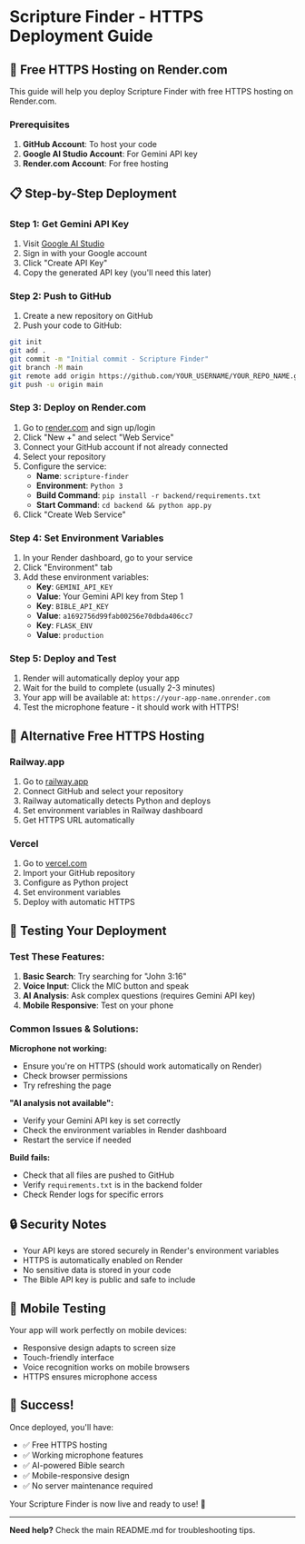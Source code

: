 # Scripture Finder - HTTPS Deployment Guide

## 🚀 Free HTTPS Hosting on Render.com

This guide will help you deploy Scripture Finder with free HTTPS hosting on Render.com.

### Prerequisites
1. **GitHub Account**: To host your code
2. **Google AI Studio Account**: For Gemini API key
3. **Render.com Account**: For free hosting

## 📋 Step-by-Step Deployment

### Step 1: Get Gemini API Key
1. Visit [Google AI Studio](https://makersuite.google.com/app/apikey)
2. Sign in with your Google account
3. Click "Create API Key"
4. Copy the generated API key (you'll need this later)

### Step 2: Push to GitHub
1. Create a new repository on GitHub
2. Push your code to GitHub:
```bash
git init
git add .
git commit -m "Initial commit - Scripture Finder"
git branch -M main
git remote add origin https://github.com/YOUR_USERNAME/YOUR_REPO_NAME.git
git push -u origin main
```

### Step 3: Deploy on Render.com
1. Go to [render.com](https://render.com) and sign up/login
2. Click "New +" and select "Web Service"
3. Connect your GitHub account if not already connected
4. Select your repository
5. Configure the service:
   - **Name**: `scripture-finder`
   - **Environment**: `Python 3`
   - **Build Command**: `pip install -r backend/requirements.txt`
   - **Start Command**: `cd backend && python app.py`
6. Click "Create Web Service"

### Step 4: Set Environment Variables
1. In your Render dashboard, go to your service
2. Click "Environment" tab
3. Add these environment variables:
   - **Key**: `GEMINI_API_KEY`
   - **Value**: Your Gemini API key from Step 1
   - **Key**: `BIBLE_API_KEY`
   - **Value**: `a1692756d99fab00256e70dbda406cc7`
   - **Key**: `FLASK_ENV`
   - **Value**: `production`

### Step 5: Deploy and Test
1. Render will automatically deploy your app
2. Wait for the build to complete (usually 2-3 minutes)
3. Your app will be available at: `https://your-app-name.onrender.com`
4. Test the microphone feature - it should work with HTTPS!

## 🔧 Alternative Free HTTPS Hosting

### Railway.app
1. Go to [railway.app](https://railway.app)
2. Connect GitHub and select your repository
3. Railway automatically detects Python and deploys
4. Set environment variables in Railway dashboard
5. Get HTTPS URL automatically

### Vercel
1. Go to [vercel.com](https://vercel.com)
2. Import your GitHub repository
3. Configure as Python project
4. Set environment variables
5. Deploy with automatic HTTPS

## 🎯 Testing Your Deployment

### Test These Features:
1. **Basic Search**: Try searching for "John 3:16"
2. **Voice Input**: Click the MIC button and speak
3. **AI Analysis**: Ask complex questions (requires Gemini API key)
4. **Mobile Responsive**: Test on your phone

### Common Issues & Solutions:

**Microphone not working:**
- Ensure you're on HTTPS (should work automatically on Render)
- Check browser permissions
- Try refreshing the page

**"AI analysis not available":**
- Verify your Gemini API key is set correctly
- Check the environment variables in Render dashboard
- Restart the service if needed

**Build fails:**
- Check that all files are pushed to GitHub
- Verify `requirements.txt` is in the backend folder
- Check Render logs for specific errors

## 🔒 Security Notes

- Your API keys are stored securely in Render's environment variables
- HTTPS is automatically enabled on Render
- No sensitive data is stored in your code
- The Bible API key is public and safe to include

## 📱 Mobile Testing

Your app will work perfectly on mobile devices:
- Responsive design adapts to screen size
- Touch-friendly interface
- Voice recognition works on mobile browsers
- HTTPS ensures microphone access

## 🎉 Success!

Once deployed, you'll have:
- ✅ Free HTTPS hosting
- ✅ Working microphone features
- ✅ AI-powered Bible search
- ✅ Mobile-responsive design
- ✅ No server maintenance required

Your Scripture Finder is now live and ready to use! 🚀

---

**Need help?** Check the main README.md for troubleshooting tips. 